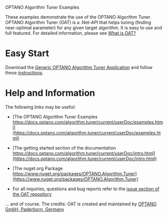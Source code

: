 OPTANO Algorithm Tuner Examples 

These examples demonstrate the use of the OPTANO Algorithm Tuner. 
OPTANO Algorithm Tuner (OAT) is a .Net-API that helps tuning (finding near-optimal parameter) for any given target algorithm. It is easy to use and full featured. For detailed information, please see [What is OAT?](https://docs.optano.com/algorithm.tuner/current/userDoc/whatisalgorithmtuner.html)

# Easy Start

Download the [Generic OPTANO Algorithm Tuner Application](https://docs.optano.com/algorithm.tuner/current/OPTANO.Tuner.Application.zip) and follow these [instructions](https://docs.optano.com/algorithm.tuner/current/userDoc/basic_usage.html).  


# Help and Information

The following links may be useful: 
* [The OPTANO Algorithm Tuner Examples https://docs.optano.com/algorithm.tuner/current/userDoc/examples.html](https://docs.optano.com/algorithm.tuner/current/userDoc/examples.html)

* [The getting started section of the documentation https://docs.optano.com/algorithm.tuner/current/userDoc/intro.html](https://docs.optano.com/algorithm.tuner/current/userDoc/intro.html)

* [The nuget.org Package https://www.nuget.org/packages/OPTANO.Algorithm.Tuner](https://www.nuget.org/packages/OPTANO.Algorithm.Tuner)

* For all inquiries, questions and bug reports refer to the [issue section of the OAT repository](https://github.com/OPTANO/optano.algorithm.tuner/issues)




... and of course. The credits: OAT is created and maintained by [OPTANO GmbH, Paderborn, Germany](https://optano.com)